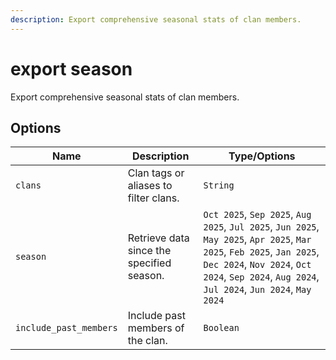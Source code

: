 ```yaml
---
description: Export comprehensive seasonal stats of clan members.
---
```


# export season

Export comprehensive seasonal stats of clan members.

## Options

| Name | Description | Type/Options |
|------|-------------|--------------|
| `clans` | Clan tags or aliases to filter clans. | `String` |
| `season` | Retrieve data since the specified season. | `Oct 2025`, `Sep 2025`, `Aug 2025`, `Jul 2025`, `Jun 2025`, `May 2025`, `Apr 2025`, `Mar 2025`, `Feb 2025`, `Jan 2025`, `Dec 2024`, `Nov 2024`, `Oct 2024`, `Sep 2024`, `Aug 2024`, `Jul 2024`, `Jun 2024`, `May 2024` |
| `include_past_members` | Include past members of the clan. | `Boolean` |

